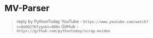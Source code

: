 # MV-Parser
>reply by PythonToday
> YouTube - ```https://www.youtube.com/watch?v=QeDQ27Kfygs&t=900s```
> GitHub - ```https://github.com/pythontoday/scrap-mvideo```